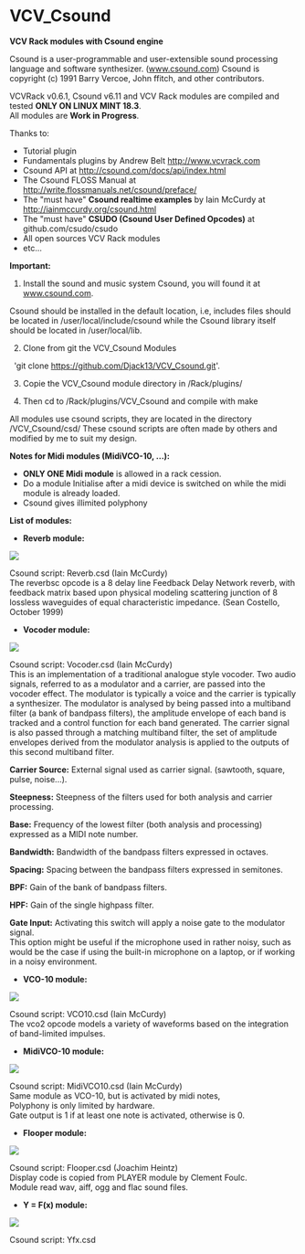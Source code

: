 # VCV_Csound
**VCV Rack modules with Csound engine**

Csound is a user-programmable and user-extensible sound processing language and software synthesizer. (www.csound.com)
Csound is copyright (c) 1991 Barry Vercoe, John ffitch, and other contributors.

VCVRack v0.6.1, Csound v6.11 and VCV Rack modules are compiled and tested **ONLY ON LINUX MINT 18.3**.\
All modules are **Work in Progress**.

Thanks to:
 - Tutorial plugin 
 - Fundamentals plugins by Andrew Belt http://www.vcvrack.com
 - Csound API at http://csound.com/docs/api/index.html
 - The Csound FLOSS Manual at http://write.flossmanuals.net/csound/preface/
 - The "must have" **Csound realtime examples** by Iain McCurdy at http://iainmccurdy.org/csound.html
 - The "must have" **CSUDO (Csound User Defined Opcodes)** at github.com/csudo/csudo
 - All open sources VCV Rack modules
 - etc...

**Important:**

1) Install the sound and music system Csound, you will found it at www.csound.com.

Csound should be installed in the default location, i.e, includes files should be located in /user/local/include/csound while the Csound library itself should be located in /user/local/lib.

2) Clone from git the VCV_Csound Modules 

   'git clone https://github.com/Djack13/VCV_Csound.git'.

3) Copie the VCV_Csound module directory in /Rack/plugins/

4) Then cd to /Rack/plugins/VCV_Csound and compile with make


All modules use csound scripts, they are located in the directory /VCV_Csound/csd/
These csound scripts are often made by others and modified by me to suit my design.

**Notes for Midi modules (MidiVCO-10, ...):**
- **ONLY ONE Midi module** is allowed in a rack cession.
- Do a module Initialise after a midi device is switched on while the midi module is already loaded. 
- Csound gives illimited polyphony


**List of modules:**

* **Reverb module:**

![](images/Reverb.png) 

Csound script: Reverb.csd (Iain McCurdy)\
The reverbsc opcode is a 8 delay line Feedback Delay Network reverb, with feedback matrix based upon physical modeling scattering junction of 8 lossless waveguides of equal characteristic impedance. (Sean Costello, October 1999)


* **Vocoder module:**

![](images/Vocoder.png) 

Csound script: Vocoder.csd (Iain McCurdy)\
This is an implementation of a traditional analogue style vocoder. Two audio signals, referred to as a modulator and a carrier, are passed into the vocoder effect.
The modulator is typically a voice and the carrier is typically a synthesizer.
The modulator is analysed by being passed into a multiband filter (a bank of bandpass filters), the amplitude envelope of each band is tracked and a control function for each band generated.
The carrier signal is also passed through a matching multiband filter, the set of amplitude envelopes derived from the modulator analysis is applied to the outputs of this second multiband filter.

**Carrier Source:**
	External signal used as carrier signal. (sawtooth, square, pulse, noise...).

**Steepness:**
        Steepness of the filters used for both analysis and carrier processing.
	
**Base:**
	Frequency of the lowest filter (both analysis and processing) expressed as a MIDI note number.

**Bandwidth:**
	Bandwidth of the bandpass filters expressed in octaves.

**Spacing:**
	Spacing between the bandpass filters expressed in semitones.

**BPF:**
	Gain of the bank of bandpass filters.

**HPF:**
	Gain of the single highpass filter.

**Gate Input:**
	Activating this switch will apply a noise gate to the modulator signal.\
	This option might be useful if the microphone used in rather noisy, such as would be the case if using the built-in microphone on a laptop, or if working in a noisy environment.



* **VCO-10 module:**

![](images/VCO-10.png) 

Csound script: VCO10.csd (Iain McCurdy)\
The vco2 opcode models a variety of waveforms based on the integration of band-limited impulses.

* **MidiVCO-10 module:**

![](images/MidiVCO-10.png) 

Csound script: MidiVCO10.csd (Iain McCurdy)\
Same module as VCO-10, but is activated by midi notes,\
Polyphony is only limited by hardware.\
Gate output is 1 if at least one note is activated, otherwise is 0.

* **Flooper module:**

![](images/Flooper.png) 

Csound script: Flooper.csd (Joachim Heintz)\
Display code is copied from PLAYER module by Clement Foulc.\
Module read wav, aiff, ogg and flac sound files.

* **Y = F(x) module:**

![](images/Yfx.png) 

Csound script: Yfx.csd

